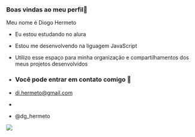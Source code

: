 ### Boas vindas ao meu perfil💙

Meu nome é Diogo Hermeto

- Eu estou estudando no alura
- Estou me desenvolvendo na liguagem JavaScript
- Utilizo esse espaço para minha organização e compartilhamentos dos meus projetos desenvolvidos

- ### Você pode entrar em contato comigo 📧

- di.hermeto@gmail.com
-
-  @dg_hermeto


![](https://media1.tenor.com/m/7jKc6tYUQpEAAAAC/renato-cariani-cariani.gif)
